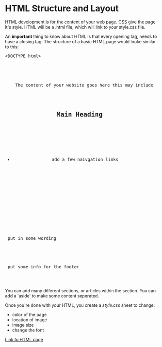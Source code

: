 # HTML Structure and Layout

HTML development is for the content of your web page.  CSS give the page it's style.  HTML will be a .html file, which will link to your style.css file.

An **important** thing to know about HTML is that every opening tag, needs to have a closing tag.  The structure of a basic HTML page would looke similar to this:

<pre>
&lt;DOCTYPE html&gt;
<html >
    <head >
        <title >
        This is what goes on the tab in your bowser
        </title >
    </head>
    <body>
    The content of your website goes here this may include
       <header>
            <h2>Main Heading </h2>
            <nav> 
                <ul>
                    <li> add a few naivgation links </li>
                </ul>
            </nav>
        </header>
        <section>
            <p> put in some wording </p>
        </section>
    <footer> put some info for the footer </footer>
    </body>
<html>
</pre>


You can add many different sections, or articles within the section.  You can add a 'aside' to make some content seperated.

Once you're done with your HTML, you create a *style.css* sheet to change:

- color of the page
- location of image
- image size 
- change the font

[Link to HTML page](http://127.0.0.1:5500/html-css-js/index.html)
